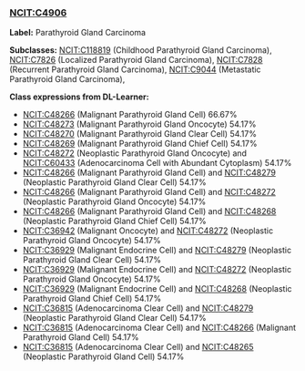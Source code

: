 
### [NCIT:C4906](http://purl.obolibrary.org/obo/NCIT_C4906)
**Label:** Parathyroid Gland Carcinoma

**Subclasses:** [NCIT:C118819](http://purl.obolibrary.org/obo/NCIT_C118819) (Childhood Parathyroid Gland Carcinoma), [NCIT:C7826](http://purl.obolibrary.org/obo/NCIT_C7826) (Localized Parathyroid Gland Carcinoma), [NCIT:C7828](http://purl.obolibrary.org/obo/NCIT_C7828) (Recurrent Parathyroid Gland Carcinoma), [NCIT:C9044](http://purl.obolibrary.org/obo/NCIT_C9044) (Metastatic Parathyroid Gland Carcinoma), 

**Class expressions from DL-Learner:**

- [NCIT:C48266](http://purl.obolibrary.org/obo/NCIT_C48266) (Malignant Parathyroid Gland Cell) 66.67%
- [NCIT:C48273](http://purl.obolibrary.org/obo/NCIT_C48273) (Malignant Parathyroid Gland Oncocyte) 54.17%
- [NCIT:C48270](http://purl.obolibrary.org/obo/NCIT_C48270) (Malignant Parathyroid Gland Clear Cell) 54.17%
- [NCIT:C48269](http://purl.obolibrary.org/obo/NCIT_C48269) (Malignant Parathyroid Gland Chief Cell) 54.17%
- [NCIT:C48272](http://purl.obolibrary.org/obo/NCIT_C48272) (Neoplastic Parathyroid Gland Oncocyte) and [NCIT:C60433](http://purl.obolibrary.org/obo/NCIT_C60433) (Adenocarcinoma Cell with Abundant Cytoplasm) 54.17%
- [NCIT:C48266](http://purl.obolibrary.org/obo/NCIT_C48266) (Malignant Parathyroid Gland Cell) and [NCIT:C48279](http://purl.obolibrary.org/obo/NCIT_C48279) (Neoplastic Parathyroid Gland Clear Cell) 54.17%
- [NCIT:C48266](http://purl.obolibrary.org/obo/NCIT_C48266) (Malignant Parathyroid Gland Cell) and [NCIT:C48272](http://purl.obolibrary.org/obo/NCIT_C48272) (Neoplastic Parathyroid Gland Oncocyte) 54.17%
- [NCIT:C48266](http://purl.obolibrary.org/obo/NCIT_C48266) (Malignant Parathyroid Gland Cell) and [NCIT:C48268](http://purl.obolibrary.org/obo/NCIT_C48268) (Neoplastic Parathyroid Gland Chief Cell) 54.17%
- [NCIT:C36942](http://purl.obolibrary.org/obo/NCIT_C36942) (Malignant Oncocyte) and [NCIT:C48272](http://purl.obolibrary.org/obo/NCIT_C48272) (Neoplastic Parathyroid Gland Oncocyte) 54.17%
- [NCIT:C36929](http://purl.obolibrary.org/obo/NCIT_C36929) (Malignant Endocrine Cell) and [NCIT:C48279](http://purl.obolibrary.org/obo/NCIT_C48279) (Neoplastic Parathyroid Gland Clear Cell) 54.17%
- [NCIT:C36929](http://purl.obolibrary.org/obo/NCIT_C36929) (Malignant Endocrine Cell) and [NCIT:C48272](http://purl.obolibrary.org/obo/NCIT_C48272) (Neoplastic Parathyroid Gland Oncocyte) 54.17%
- [NCIT:C36929](http://purl.obolibrary.org/obo/NCIT_C36929) (Malignant Endocrine Cell) and [NCIT:C48268](http://purl.obolibrary.org/obo/NCIT_C48268) (Neoplastic Parathyroid Gland Chief Cell) 54.17%
- [NCIT:C36815](http://purl.obolibrary.org/obo/NCIT_C36815) (Adenocarcinoma Clear Cell) and [NCIT:C48279](http://purl.obolibrary.org/obo/NCIT_C48279) (Neoplastic Parathyroid Gland Clear Cell) 54.17%
- [NCIT:C36815](http://purl.obolibrary.org/obo/NCIT_C36815) (Adenocarcinoma Clear Cell) and [NCIT:C48266](http://purl.obolibrary.org/obo/NCIT_C48266) (Malignant Parathyroid Gland Cell) 54.17%
- [NCIT:C36815](http://purl.obolibrary.org/obo/NCIT_C36815) (Adenocarcinoma Clear Cell) and [NCIT:C48265](http://purl.obolibrary.org/obo/NCIT_C48265) (Neoplastic Parathyroid Gland Cell) 54.17%


